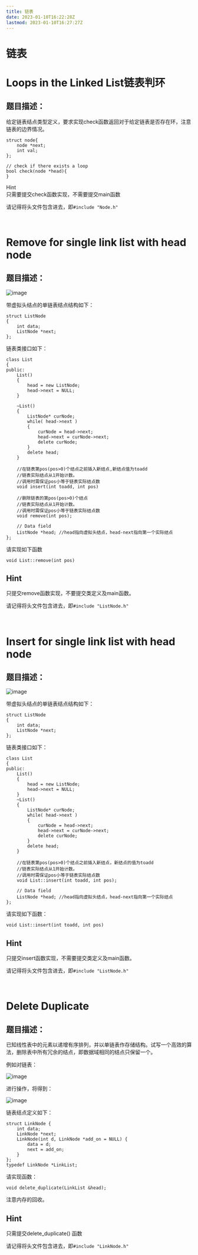 ```yaml
---
title: 链表
date: 2023-01-10T16:22:28Z
lastmod: 2023-01-10T16:27:27Z
---
```


# 链表

# Loops in the Linked List链表判环

## 题目描述：

给定链表结点类型定义，要求实现check函数返回对于给定链表是否存在环，注意链表的边界情况。

```
struct node{
    node *next;
    int val;
};
```

```
// check if there exists a loop
bool check(node *head){
}
```

Hint  
只需要提交check函数实现，不需要提交main函数

请记得将头文件包含进去，即`#include "Node.h"`​

‍

# Remove for single link list with head node

## 题目描述：

​![image](assets/image-20230110162407-xf8dlm8.png)​

带虚拟头结点的单链表结点结构如下：

```
struct ListNode
{
    int data;
    ListNode *next;
};
```

链表类接口如下：

```
class List
{
public:
    List()
    {
        head = new ListNode;
        head->next = NULL;
    }

    ~List()
    {
        ListNode* curNode;
        while( head->next )
        {
            curNode = head->next;
            head->next = curNode->next;
            delete curNode;
        }
        delete head;
    }

    //在链表第pos(pos>0)个结点之前插入新结点,新结点值为toadd
    //链表实际结点从1开始计数。
    //调用时需保证pos小等于链表实际结点数
    void insert(int toadd, int pos)

    //删除链表的第pos(pos>0)个结点
    //链表实际结点从1开始计数。
    //调用时需保证pos小等于链表实际结点数
    void remove(int pos);

    // Data field
    ListNode *head; //head指向虚拟头结点，head-next指向第一个实际结点
};
```

请实现如下函数

```
void List::remove(int pos)
```

## Hint

只提交remove函数实现，不要提交类定义及main函数。

请记得将头文件包含进去，即`#include "ListNode.h"`​

‍

# Insert for single link list with head node

## 题目描述：

​![image](assets/image-20230110162407-xf8dlm8.png)​

带虚拟头结点的单链表结点结构如下：

```
struct ListNode
{
    int data;
    ListNode *next;
};
```

链表类接口如下：

```
class List
{
public:
    List()
    {
        head = new ListNode;
        head->next = NULL;
    }
    ~List()
    {
        ListNode* curNode;
        while( head->next )
        {
            curNode = head->next;
            head->next = curNode->next;
            delete curNode;
        }
        delete head;
    }
  
    //在链表第pos(pos>0)个结点之前插入新结点，新结点的值为toadd
    //链表实际结点从1开始计数。
    //调用时需保证pos小等于链表实际结点数
    void List::insert(int toadd, int pos);

    // Data field
    ListNode *head; //head指向虚拟头结点，head-next指向第一个实际结点
};
```

请实现如下函数：

```
void List::insert(int toadd, int pos)
```

## Hint

只提交insert函数实现，不需要提交类定义及main函数。

请记得将头文件包含进去，即`#include "ListNode.h"`​

‍

# Delete Duplicate

## 题目描述：

已知线性表中的元素以递增有序排列，并以单链表作存储结构。试写一个高效的算法，删除表中所有冗余的结点，即数据域相同的结点只保留一个。

例如对链表：  

​![image](assets/image-20230110162534-10utd45.png)​

进行操作，将得到：  

​![image](assets/image-20230110162545-62lngso.png)​

链表结点定义如下：

```
struct LinkNode {
    int data;
    LinkNode *next;
    LinkNode(int d, LinkNode *add_on = NULL) {
        data = d;
        next = add_on;
    }
};
typedef LinkNode *LinkList;
```

请实现函数：

```
void delete_duplicate(LinkList &head);
```

注意内存的回收。

## Hint

只需提交delete_duplicate() 函数

请记得将头文件包含进去，即`#include "LinkNode.h"`​

‍

‍

‍

#
